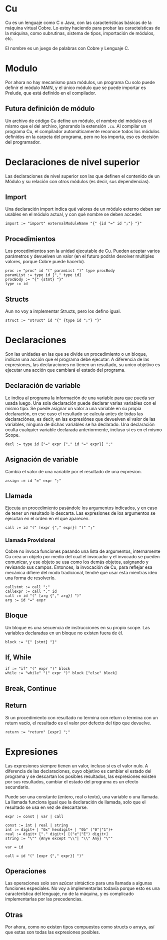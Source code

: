 # Cu

Cu es un lenguaje como C o Java, con las características básicas de la máquina virtual Cobre. Lo estoy haciendo para probar las caracteísticas de la máquina, como subrutinas, sistema de tipos, importación de módulos, etc.

El nombre es un juego de palabras con Cobre y Lenguaje C.

# Modulo

Por ahora no hay mecanismo para módulos, un programa Cu solo puede definir el módulo MAIN, y el único módulo que se puede importar es Prelude, que está definido en el compilador.

## Futura definición de módulo

Un archivo de código Cu define un módulo, el nombre del módulo es el mismo que el del archivo, ignorando la extensión `.cu`. Al compilar un programa Cu, el compilador automáticamente reconoce todos los módulos definidos en la carpeta del programa, pero no los importa, eso es decisión del programador.

# Declaraciones de nivel superior

Las declaraciones de nivel superior son las que definen el contenido de un Módulo y su relación con otros módulos (es decir, sus dependencias).

## Import

Una declaración import indica qué valores de un módulo externo deben ser usables en el módulo actual, y con qué nombre se deben acceder.

`import := "import" externalModuleName "{" {id "=" id ";"} "}"`

## Procedimientos

Los procedimientos son la unidad ejecutable de Cu. Pueden aceptar varios parámetros y devuelven un valor (en el futuro podrán devolver multiples valores, porque Cobre puede hacerlo).

```
proc := "proc" id "(" paramList ")" type procBody
paramList := type id ["," type id]
procBody := "{" {stmt} "}"
type := id
```

## Structs

Aun no voy a implementar Structs, pero los defino igual.

```
struct := "struct" id "{" {type id ";"} "}"
```

# Declaraciones

Son las unidades en las que se divide un procedimiento o un bloque, indican una acción que el programa debe ejecutar. A diferencia de las expresiones, las declaraciones no tienen un resultado, su unico objetivo es ejecutar una acción que cambiará el estado del programa.

## Declaración de variable

Le indica al programa la información de una variable para que pueda ser usada luego. Una sola declaración puede declarar varias variables con el mismo tipo. Se puede asignar un valor a una variable en su propia declaración, en ese caso el resultado se calcula antes de todas las declaraciónes, es decir, en las expresiónes que devuelven el valor de las variables, ninguna de dichas variables se ha declarado. Una declaración oculta cualquier variable declarada anteriormente, incluso si es en el mismo Scope.

`decl := type id ["=" expr {"," id "=" expr}] ";"`

## Asignación de variable

Cambia el valor de una variable por el resultado de una expresion.

`assign := id "=" expr ";"`

## Llamada

Ejecuta un procedimiento pasándole los argumentos indicados, y en caso de tener un resultado lo descarta. Las expresiones de los argumentos se ejecutan en el orden en el que aparecen.

`call := id "(" [expr {"," expr}] ")" ";"`

### Llamada Provisional

Cobre no invoca funciones pasando una lista de argumentos, internamente Cu crea un objeto por medio del cual el invocador y el invocado se pueden comunicar, y ese objeto se usa como los demás objetos, asignando y revisando sus campos. Entonces, la invocación de Cu, para reflejar esa mecánica difiere del modo tradicional, tendré que usar esta mientras ideo una forma de resolverlo.

```
callstmt := call ";"
callexpr := call "." id
call := id "(" [arg {"," arg}] ")"
arg := id "=" expr
```

## Bloque

Un bloque es una secuencia de instrucciones en su propio scope. Las variables declaradas en un bloque no existen fuera de él.

`block := "{" {stmt} "}"`

## If, While

```
if := "if" "(" expr ")" block
while := "while" "(" expr ")" block ["else" block]
```

## Break, Continue

## Return

Si un procedimiento con resultado no termina con return o termina con un return vacío, el resultado es el valor por defecto del tipo que devuelve.

`return := "return" [expr] ";"`

# Expresiones

Las expresiones siempre tienen un valor, incluso si es el valor nulo. A diferencia de las declaraciones, cuyo objetivo es cambiar el estado del programa y se descartan los posibles resultados, las expresiones existen por sus resultados, cambiar el estado del programa es un efecto secundario.

Puede ser una constante (entero, real o texto), una variable o una llamada. La llamada funciona igual que la declaración de llamada, solo que el resultado se usa en vez de descartarse.

```
expr := const | var | call

const := int | real | string
int := digit+ | "0x" hexdigit+ | "0b" ("0"|"1")+
real := digit+ ["." digit+] [("e"|"E") digit+]
string := "\"" {Anye except "\\"| "\\" Any} "\""

var = id

call = id "(" [expr {"," expr}] ")"
```

## Operaciones

Las operaciones solo son azúcar sintáctico para una llamada a algunas funciones especiales. No voy a implementarlas todavía porque esto es una característica del lenguaje, no de la máquina, y es complicado implementarlas por las precedencias.

## Otras

Por ahora, como no existen tipos compuestos como structs o arrays, así que estas son todas las expresiones posibles.
